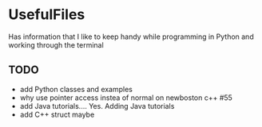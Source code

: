 # UsefulFiles

Has information that I like to keep handy while programming in Python and
working through the terminal

## TODO
 - add Python classes and examples
 - why use pointer access instea of normal on newboston c++ #55
 - add Java tutorials.... Yes. Adding Java tutorials
 - add C++ struct maybe

